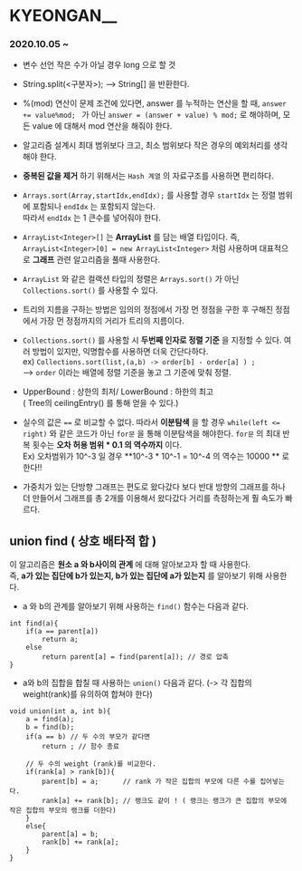 # KYEONGAN__
### 2020.10.05 ~   
 - 변수 선언 작은 수가 아닐 경우 long 으로 할 것 
 - String.split(<구분자>); --> String[] 을 반환한다.
 - %(mod) 연산이 문제 조건에 있다면, answer 를 누적하는 연산을 할 때, ```answer += value%mod; ``` 가 아닌 ``` answer = (answer + value) % mod; ``` 로 해야하며, 모든 value 에 대해서 mod 연산을 해줘야 한다.
 - 알고리즘 설계시 최대 범위보다 크고, 최소 범위보다 작은 경우의 예외처리를 생각해야 한다.
 - **중복된 값을 제거** 하기 위해서는 ```Hash 계열``` 의 자료구조를 사용하면 편리하다.
 - ```Arrays.sort(Array,startIdx,endIdx);``` 를 사용할 경우 ```startIdx``` 는 정렬 범위에 포함되나 ```endIdx``` 는 포함되지 않는다.  
 	따라서 ```endIdx``` 는 1 큰수를 넣어줘야 한다.
 - ```ArrayList<Integer>[]``` 는 **ArrayList<Integer>** 를 담는 배열 타입이다. 즉, ```ArrayList<Integer>[0] = new ArrayList<Integer>``` 처럼 사용하며 대표적으로 **그래프** 관련 알고리즘을 풀때 사용한다.
 - ```ArrayList``` 와 같은 컬랙션 타입의 정렬은 ```Arrays.sort()``` 가 아닌 ```Collections.sort()``` 를 사용할 수 있다. 
 - 트리의 지름을 구하는 방법은 임의의 정점에서 가장 먼 정점을 구한 후 구해진 정점에서 가장 먼 정점까지의 거리가 트리의 지름이다.
 - ```Collections.sort()``` 를 사용할 시 **두번째 인자로 정렬 기준** 을 지정할 수 있다. 여러 방법이 있지만, 익명함수를 사용하면 더욱 간단다하다.  
ex) ```Collections.sort(list,(a,b) -> order[b] - order[a] ) ;```  
--> ```order``` 이라는 배열에 정렬 기준을 놓고 그 기준에 맞춰 정렬.
- UpperBound : 상한의 최저/ LowerBound : 하한의 최고  
	( Tree의 ceilingEntry() 를 통해 얻을 수 있다.)

- 실수의 값은 ```==``` 로 비교할 수 없다. 따라서 **이분탐색** 을 할 경우 ```while(left <= right)``` 와 같은 코드가 아닌 ```for문``` 을 통해 이분탐색을 해야한다. ```for문``` 의 최대 반복 횟수는 **오차 허용 범위 * 0.1 의 역수까지** 이다.  
Ex) 오차범위가 10^-3 일 경우 **10^-3 * 10^-1 = 10^-4 의 역수는 10000 ** 로 한다!!
- 가중치가 있는 단방향 그래프는 편도로 왔다갔다 보다 반대 방향의 그래프를 하나 더 만들어서 그래프를 총 2개를 이용해서  왔다갔다 거리를 측정하는게 훨 속도가 빠르다.  

## union find ( 상호 배타적 합 )
이 알고리즘은 **원소 a 와 b사이의 관계** 에 대해 알아보고자 할 때 사용한다.  
즉, **a가 있는 집단에 b가 있는지, b가 있는 집단에 a가 있는지** 를 알아보기 위해 사용한다.   
- a 와 b의 관계를 알아보기 위해 사용하는 ```find()``` 함수는 다음과 같다.
```
int find(a){
	if(a == parent[a])
		return a;
	else
		return parent[a] = find(parent[a]); // 경로 압축
}
```
- a와 b의 집합을 합칠 때 사용하는 ```union()``` 다음과 같다. (-> 각 집합의 weight(rank)를 유의하여 합쳐야 한다)
```
void union(int a, int b){
	a = find(a);
	b = find(b);
	if(a == b) // 두 수의 부모가 같다면 
		return ; // 함수 종료
		
	// 두 수의 weight (rank)를 비교한다.
	if(rank[a] > rank[b]){  
		parent[b] = a; 		// rank 가 작은 집합의 부모에 다른 수를 집어넣는다. 
		rank[a] += rank[b];	// 랭크도 같이 ! ( 랭크는 랭크가 큰 집합의 부모에 작은 집합의 부모의 랭크를 더한다)
	}
	else{
		parent[a] = b;
		rank[b] += rank[a];	
	}
}
```
